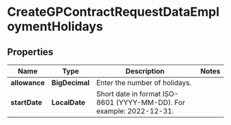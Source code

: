 

# CreateGPContractRequestDataEmploymentHolidays


## Properties

| Name | Type | Description | Notes |
|------------ | ------------- | ------------- | -------------|
|**allowance** | **BigDecimal** | Enter the number of holidays. |  |
|**startDate** | **LocalDate** | Short date in format ISO-8601 (YYYY-MM-DD). For example: 2022-12-31. |  |



